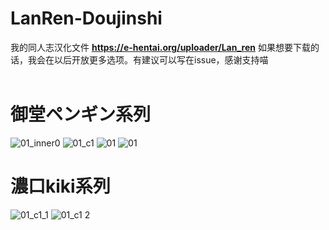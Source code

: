 # LanRen-Doujinshi
我的同人志汉化文件
**https://e-hentai.org/uploader/Lan_ren**
如果想要下载的话，我会在以后开放更多选项。有建议可以写在issue，感谢支持喵<br><br>
# 御堂ペンギン系列
![01_inner0](https://github.com/LanRenLan/LanRen-Doujinshi/assets/112599739/bb5b4485-3127-468d-8e4c-451f85edea79)
![01_c1](https://github.com/LanRenLan/LanRen-Doujinshi/assets/112599739/76390c22-cbda-4fbf-a2f6-c7b095677fa3)
![01](https://github.com/LanRenLan/LanRen-Doujinshi/assets/112599739/b56013a2-67ad-48af-890f-5b071f647f93)
![01](https://github.com/LanRenLan/LanRen-Doujinshi/assets/112599739/ea65a2cb-9f47-4163-ac34-0bc8487fb6c9)
<br>
# 濃口kiki系列
![01_c1_1](https://github.com/LanRenLan/LanRen-Doujinshi/assets/112599739/96f5e1f4-25a2-4417-9261-5a680e7892e0)
![01_c1 2](https://github.com/LanRenLan/LanRen-Doujinshi/assets/112599739/f43fdc66-78e2-4fb1-8341-6ba569547a80)
